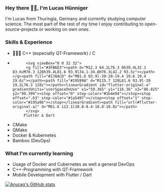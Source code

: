 ### Hey there 👐🏻, I'm Lucas Hünniger
I'm Lucas from Thuringia, Germany and currently studying computer science. The most part of the rest of my time I enjoy contributing to open-source-projects or working on own ones.

### Skills & Experience
* 👨🏻‍💻 C++ (especially QT-Framework) / C
* 
            <svg viewBox="0 0 32 32">
            <g fill="#3FB6D3"><path d="M12.3 64.2L76.3 0h39.4L32.1 83.6zM76.3 128h39.4L81.6 93.9l34.1-34.8H76.3L42.2 93.5z"></path></g><path fill="#27AACD" d="M81.6 93.9l-20-20-19.4 19.6 19.4 19.6z"></path><path fill="#19599A" d="M115.7 128L81.6 93.9l-20 19.2L76.3 128z"></path><linearGradient id="flutter-original-a" gradientUnits="userSpaceOnUse" x1="59.365" y1="116.36" x2="86.825" y2="99.399"><stop offset="0" stop-color="#1b4e94"></stop><stop offset=".63" stop-color="#1a5497"></stop><stop offset="1" stop-color="#195a9b"></stop></linearGradient><path fill="url(#flutter-original-a)" d="M61.6 113.1l30.8-8.4-10.8-10.8z"></path>
            </svg>
           Flutter & Dart
* CMake
* QMake
* Docker & Kubernetes
* Bamboo (DevOps)

### What I'm currently learning
* Usage of Docker and Cubernetes as well a general DevOps
* C++-Programming with QT-Framework
* Mobile Development with Flutter / Dart

[![Anurag's GitHub stats](https://github-readme-stats.vercel.app/api?username=MhouneyLH)](https://github.com/anuraghazra/github-readme-stats)
